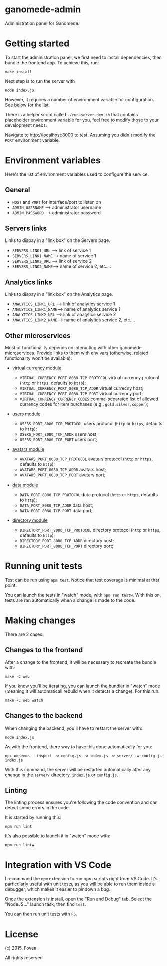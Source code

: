 ganomede-admin
================

Administration panel for Ganomede.

# Getting started

To start the administration panel, we first need to install dependencies, then bundle the frontend app. To achieve this, run:

    make install

Next step is to run the server with

    node index.js

However, it requires a number of environment variable for configuration. See below for the list.

There is a helper script called `./run-server.dev.sh` that contains placeholder environment variable for you, feel free to modify those to your development needs.

Navigate to [http://localhost:8000](http://localhost:8000) to test. Assuming you didn't modify the `PORT` environment variable.

# Environment variables

Here's the list of environment variables used to configure the service.

## General

 - `HOST` and `PORT` for interface/port to listen on
 - `ADMIN_USERNAME` --> administrator username
 - `ADMIN_PASSWORD` --> administrator password

## Servers links

Links to dispay in a "link box" on the Servers page.

 - `SERVERS_LINK1_URL` --> link of service 1
 - `SERVERS_LINK1_NAME`--> name of service 1
 - `SERVERS_LINK2_URL` --> link of service 2
 - `SERVERS_LINK2_NAME`--> name of service 2, etc....

## Analytics links

Links to dispay in a "link box" on the Analytics page.

 - `ANALYTICS_LINK1_URL` --> link of analytics service 1
 - `ANALYTICS_LINK1_NAME`--> name of analytics service 1
 - `ANALYTICS_LINK2_URL` --> link of analytics service 2
 - `ANALYTICS_LINK2_NAME`--> name of analytics service 2, etc....

## Other microservices

Most of functionality depends on interacting with other ganomede
microservices. Provide links to them with env vars (otherwise, related functionality won't be available):

 - [virtual currency module](https://github.com/j3k0/ganomede-virtualcurrency)
   - `VIRTUAL_CURRENCY_PORT_8080_TCP_PROTOCOL` virtual currency protocol (`http` or `https`, defaults to `http`);
   - `VIRTUAL_CURRENCY_PORT_8080_TCP_ADDR` virtual currecny host;
   - `VIRTUAL_CURRENCY_PORT_8080_TCP_PORT` virtual currency port;
   - `VIRTUAL_CURRENCY_CURRENCY_CODES` comma-separated list of allowed currency codes for item purchases (e.g.: `gold,silver,copper`);

- [users module](https://github.com/j3k0/ganomede-users)
   - `USERS_PORT_8080_TCP_PROTOCOL` users protocol (`http` or `https`, defaults to `http`);
   - `USERS_PORT_8080_TCP_ADDR` users host;
   - `USERS_PORT_8080_TCP_PORT` users port;

- [avatars module](https://github.com/j3k0/ganomede-avatars)
   - `AVATARS_PORT_8080_TCP_PROTOCOL` avatars protocol (`http` or `https`, defaults to `http`);
   - `AVATARS_PORT_8080_TCP_ADDR` avatars host;
   - `AVATARS_PORT_8080_TCP_PORT` avatars port;

- [data module](https://github.com/j3k0/ganomede-data)
   - `DATA_PORT_8080_TCP_PROTOCOL` data protocol (`http` or `https`, defaults to `http`);
   - `DATA_PORT_8080_TCP_ADDR` data host;
   - `DATA_PORT_8080_TCP_PORT` data port;

- [directory module](https://github.com/j3k0/ganomede-directory)
   - `DIRECTORY_PORT_8000_TCP_PROTOCOL` directory protocol (`http` or `https`, defaults to `http`);
   - `DIRECTORY_PORT_8000_TCP_ADDR` directory host;
   - `DIRECTORY_PORT_8000_TCP_PORT` directory port;

# Running unit tests

Test can be run using `npm test`. Notice that test coverage is minimal at that point.

You can launch the tests in "watch" mode, with `npm run testw`. With this on, tests are ran automatically when a change is made to the code.

# Making changes

There are 2 cases:

## Changes to the frontend

After a change to the frontend, it will be necessary to recreate the bundle with:

    make -C web

If you know you'll be iterating, you can launch the bundler in "watch" mode (meaning it will automaticall rebuild when it detects a change). For this run:

    make -C web watch

## Changes to the backend

When changing the backend, you'll have to restart the server with:

    node index.js

As with the frontend, there way to have this done automatically for you:

    npx nodemon --inspect -w config.js -w index.js -w server/ -w config.js index.js

With this command, the server will be restarted automatically after any change in the `server/` directory, `index.js` or `config.js`.

## Linting

The linting process ensures you're following the code convention and can detect some errors in the code.

It is started by running this:

    npm run lint

It's also possible to launch it in "watch" mode with:

    npm run lintw

# Integration with VS Code

I recommand the `npm` extension to run npm scripts right from VS Code. It's particularly useful with unit tests, as you will be able to run them inside a debugger, which makes it easier to pindown a bug.

Once the extension is install, open the "Run and Debug" tab. Select the "NodeJS..." launch task, then find `test`.

You can then run unit tests with `F5`.

# License

(c) 2015, Fovea

All rights reserved